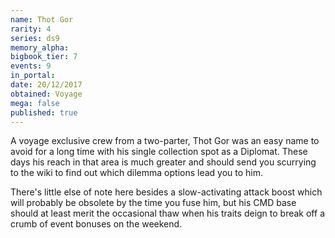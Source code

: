 ```yaml
---
name: Thot Gor
rarity: 4
series: ds9
memory_alpha:
bigbook_tier: 7
events: 9
in_portal:
date: 20/12/2017
obtained: Voyage
mega: false
published: true
---
```


A voyage exclusive crew from a two-parter, Thot Gor was an easy name to avoid for a long time with his single collection spot as a Diplomat. These days his reach in that area is much greater and should send you scurrying to the wiki to find out which dilemma options lead you to him.

There's little else of note here besides a slow-activating attack boost which will probably be obsolete by the time you fuse him, but his CMD base should at least merit the occasional thaw when his traits deign to break off a crumb of event bonuses on the weekend.
